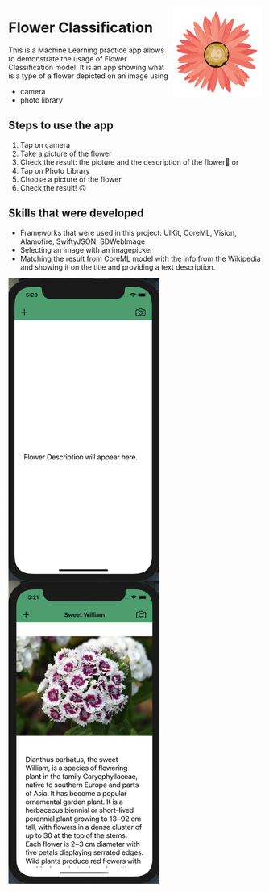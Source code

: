 <img src="https://github.com/elina-mns/Flower-Classification/blob/main/Flower%20Classification/Assets.xcassets/AppIcon.appiconset/180.png"
align="right"/>
# Flower Classification

This is a Machine Learning practice app allows to demonstrate the usage of Flower Classification model. 
It is an app showing what is a type of a flower depicted on an image using 
 - camera
 - photo library

## Steps to use the app

1. Tap on camera
2. Take a picture of the flower
3. Check the result: the picture and the description of the flower👏
or
1. Tap on Photo Library
2. Choose a picture of the flower
3. Check the result! 🙃


## Skills that were developed

* Frameworks that were used in this project: UIKit, CoreML, Vision, Alamofire, SwiftyJSON, SDWebImage
* Selecting an image with an imagepicker
* Matching the result from CoreML model with the info from the Wikipedia and showing it on the title and providing a text description.

<img src="https://github.com/elina-mns/Flower-Classification/blob/main/Flower%20Classification/Assets.xcassets/1.png"
width=300, height=600,
align="left"/>

<img src="https://github.com/elina-mns/Flower-Classification/blob/main/Flower%20Classification/Assets.xcassets/2.png"
width=300, height=600,
align="center"/>
